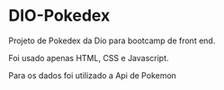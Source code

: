# DIO-Pokedex

Projeto de Pokedex da Dio para bootcamp de front end.

Foi usado apenas HTML, CSS e Javascript.

Para os dados foi utilizado a Api de Pokemon
